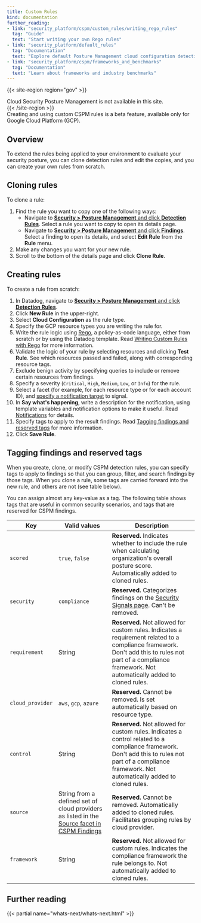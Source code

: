 ```yaml
---
title: Custom Rules
kind: documentation
further_reading:
- link: "security_platform/cspm/custom_rules/writing_rego_rules"
  tag: "Guide"
  text: "Start writing your own Rego rules"
- link: "security_platform/default_rules"
  tag: "Documentation"
  text: "Explore default Posture Management cloud configuration detection rules"
- link: "security_platform/cspm/frameworks_and_benchmarks"
  tag: "Documentation"
  text: "Learn about frameworks and industry benchmarks"
---
```


{{< site-region region="gov" >}}
<div class="alert alert-warning">
Cloud Security Posture Management is not available in this site.
</div>
{{< /site-region >}}

<div class="alert alert-info">Creating and using custom CSPM rules is a beta feature, available only for Google Cloud Platform (GCP).</div>

## Overview

To extend the rules being applied to your environment to evaluate your security posture, you can clone detection rules and edit the copies, and you can create your own rules from scratch. 

## Cloning rules

To clone a rule:

1. Find the rule you want to copy one of the following ways:
   - Navigate to [**Security > Posture Management** and click **Detection Rules**][1]. Select a rule you want to copy to open its details page. 
   - Navigate to [**Security > Posture Management** and click **Findings**][2]. Select a finding to open its details, and select **Edit Rule** from the **Rule** menu.
2. Make any changes you want for your new rule.
3. Scroll to the bottom of the details page and click **Clone Rule**.

## Creating rules

To create a rule from scratch:

1. In Datadog, navigate to [**Security > Posture Management** and click **Detection Rules**][1].
2. Click **New Rule** in the upper-right.
3. Select **Cloud Configuration** as the rule type.
4. Specify the GCP resource types you are writing the rule for.
5. Write the rule logic using [Rego][3], a policy-as-code language, either from scratch or by using the Datadog template. Read [Writing Custom Rules with Rego][4] for more information.
6. Validate the logic of your rule by selecting resources and clicking **Test Rule**. See which resources passed and failed, along with corresponding resource tags.
7. Exclude benign activity by specifying queries to include or remove certain resources from findings.
8. Specify a severity (`Critical`, `High`, `Medium`, `Low`, or `Info`) for the rule.
9. Select a facet (for example, for each resource type or for each account ID), and [specify a notification target][5] to signal.
10. In **Say what's happening**, write a description for the notification, using template variables and notification options to make it useful. Read [Notifications][6] for details.
11. Specify tags to apply to the result findings. Read [Tagging findings and reserved tags](#tagging-findings-and-reserved-tags) for more information.
12. Click **Save Rule**.

## Tagging findings and reserved tags

When you create, clone, or modify CSPM detection rules, you can specify tags to apply to findings so that you can group, filter, and search findings by those tags. When you clone a rule, some tags are carried forward into the new rule, and others are not (see table below). 

You can assign almost any key-value as a tag. The following table shows tags that are useful in common security scenarios, and tags that are reserved for CSPM findings.

| Key     | Valid values    | Description | 
| ------  | --------------- | ----------- |
| `scored` | `true`, `false` | **Reserved.** Indicates whether to include the rule when calculating organization's overall posture score. Automatically added to cloned rules. |
| `security` | `compliance` | **Reserved.** Categorizes findings on the [Security Signals page][7]. Can't be removed. |
| `requirement` | String | **Reserved.** Not allowed for custom rules. Indicates a requirement related to a compliance framework. Don't add this to rules not part of a compliance framework. Not automatically added to cloned rules. |
| `cloud_provider` | `aws`, `gcp`, `azure` | **Reserved.** Cannot be removed. Is set automatically based on resource type.  |
| `control` | String | **Reserved.** Not allowed for custom rules. Indicates a control related to a compliance framework. Don't add this to rules not part of a compliance framework. Not automatically added to cloned rules. |
| `source` | String from a defined set of cloud providers as listed in the [Source facet in CSPM Findings][2] | **Reserved.** Cannot be removed. Automatically added to cloned rules. Facilitates grouping rules by cloud provider. |
| `framework` | String | **Reserved.** Not allowed for custom rules. Indicates the compliance framework the rule belongs to. Not automatically added to cloned rules. |


## Further reading

{{< partial name="whats-next/whats-next.html" >}}

[1]: https://app.datadoghq.com/security/configuration/rules?query=type%3A%28cloud_configuration%20OR%20infrastructure_configuration%29&all=false&product=cspm&sort=rule_name
[2]: https://app.datadoghq.com/security/compliance
[3]: https://www.openpolicyagent.org/docs/latest/
[4]: /security_platform/cloud_security_management/guide/writing_rego_rules/
[5]: /security_platform/cspm/frameworks_and_benchmarks/#set-notification-targets-for-detection-rules
[6]: /security_platform/notifications/
[7]: https://app.datadoghq.com/security/
